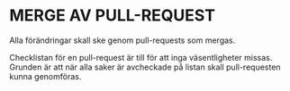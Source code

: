MERGE AV PULL-REQUEST
=====================

Alla förändringar skall ske genom pull-requests som mergas.

Checklistan för en pull-request är till för att inga väsentligheter missas.
Grunden är att när alla saker är avcheckade på listan skall pull-requesten
kunna genomföras.
